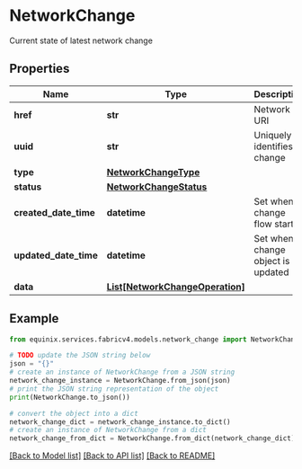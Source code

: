 # NetworkChange

Current state of latest network change

## Properties

Name | Type | Description | Notes
------------ | ------------- | ------------- | -------------
**href** | **str** | Network URI | [optional] [readonly] 
**uuid** | **str** | Uniquely identifies a change | [optional] 
**type** | [**NetworkChangeType**](NetworkChangeType.md) |  | [optional] 
**status** | [**NetworkChangeStatus**](NetworkChangeStatus.md) |  | [optional] 
**created_date_time** | **datetime** | Set when change flow starts | [optional] 
**updated_date_time** | **datetime** | Set when change object is updated | [optional] 
**data** | [**List[NetworkChangeOperation]**](NetworkChangeOperation.md) |  | [optional] 

## Example

```python
from equinix.services.fabricv4.models.network_change import NetworkChange

# TODO update the JSON string below
json = "{}"
# create an instance of NetworkChange from a JSON string
network_change_instance = NetworkChange.from_json(json)
# print the JSON string representation of the object
print(NetworkChange.to_json())

# convert the object into a dict
network_change_dict = network_change_instance.to_dict()
# create an instance of NetworkChange from a dict
network_change_from_dict = NetworkChange.from_dict(network_change_dict)
```
[[Back to Model list]](../README.md#documentation-for-models) [[Back to API list]](../README.md#documentation-for-api-endpoints) [[Back to README]](../README.md)


